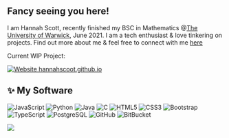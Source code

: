 ## Fancy seeing you here!

I am Hannah Scott, recently finished my BSC in Mathematics @[The University of Warwick](https://warwick.ac.uk/), June 2021. I am a tech enthusiast & love tinkering on projects. Find out more about me & feel free to connect with me [here](mailto:hscott1279@outlook.com?subject=[GitHub])

Current WIP Project:

[![Website hannahscoot.github.io](https://img.shields.io/website-up-down-green-red/https/hannahscoot.github.io.svg)](https://hannahscoot.github.io/)

## ✨ My Software

![JavaScript](https://img.shields.io/badge/-JavaScript-black?style=flat-square&logo=javascript)
![Python](https://img.shields.io/badge/-Python-black?style=flat-square&logo=Python)
![Java](https://img.shields.io/badge/-Java-E34A86?style=flat-square&logo=java)
![C](https://img.shields.io/badge/-C-00599C?style=flat-square&logo=c)
![HTML5](https://img.shields.io/badge/-HTML5-E34F26?style=flat-square&logo=html5&logoColor=white)
![CSS3](https://img.shields.io/badge/-CSS3-1572B6?style=flat-square&logo=css3)
![Bootstrap](https://img.shields.io/badge/-Bootstrap-563D7C?style=flat-square&logo=bootstrap)
![TypeScript](https://img.shields.io/badge/-TypeScript-007ACC?style=flat-square&logo=typescript)
![PostgreSQL](https://img.shields.io/badge/-PostgreSQL-336791?style=flat-square&logo=postgresql)
![GitHub](https://img.shields.io/badge/-GitHub-181717?style=flat-square&logo=github)
![BitBucket](https://img.shields.io/badge/-BitBucket-darkblue?style=flat-square&logo=bitbucket)

![](https://komarev.com/ghpvc/?username=hannahscoot&color=green)
